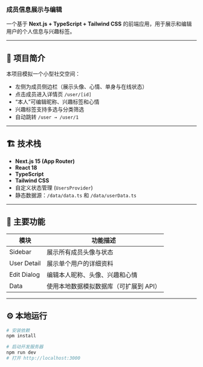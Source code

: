 ###  成员信息展示与编辑

一个基于 **Next.js + TypeScript + Tailwind CSS** 的前端应用，用于展示和编辑用户的个人信息与兴趣标签。

---

## 🚀 项目简介
本项目模拟一个小型社交空间：
- 左侧为成员侧边栏（展示头像、心情、单身与在线状态）  
- 点击成员进入详情页 `/user/[id]`
- “本人”可编辑昵称、兴趣标签和心情  
- 兴趣标签支持多选与分类筛选  
- 自动跳转 `/user → /user/1`

---

## 🏗️ 技术栈
- **Next.js 15 (App Router)**
- **React 18**
- **TypeScript**
- **Tailwind CSS**
- 自定义状态管理 (`UsersProvider`)
- 静态数据源：`/data/data.ts` 和 `/data/userData.ts`

---

## 🧩 主要功能
| 模块 | 功能描述 |
|------|-----------|
| Sidebar | 展示所有成员头像与状态 |
| User Detail | 展示单个用户的详细资料 |
| Edit Dialog | 编辑本人昵称、头像、兴趣和心情 |
| Data | 使用本地数据模拟数据库（可扩展到 API） |

---

## ⚙️ 本地运行

```bash
# 安装依赖
npm install

# 启动开发服务器
npm run dev
# 打开 http://localhost:3000